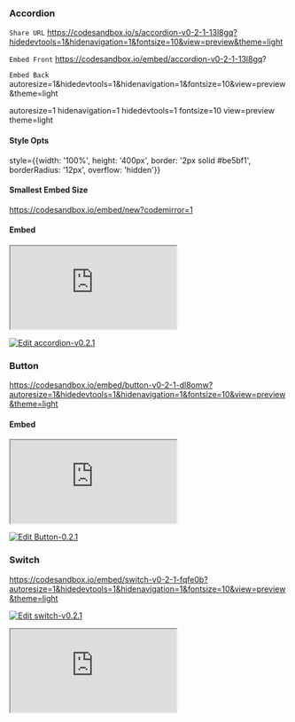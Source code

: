 ### Accordion

`Share URL`
https://codesandbox.io/s/accordion-v0-2-1-13l8gq?hidedevtools=1&hidenavigation=1&fontsize=10&view=preview&theme=light

`Embed Front`
https://codesandbox.io/embed/accordion-v0-2-1-13l8gq?

`Embed Back`
autoresize=1&hidedevtools=1&hidenavigation=1&fontsize=10&view=preview&theme=light

autoresize=1
hidenavigation=1
hidedevtools=1
fontsize=10
view=preview
theme=light

#### Style Opts

style={{width: '100%', height: '400px', border: '2px solid #be5bf1', borderRadius: '12px', overflow: 'hidden'}}

#### Smallest Embed Size

https://codesandbox.io/embed/new?codemirror=1

#### Embed

<iframe src="https://codesandbox.io/embed/accordion-v0-2-1-13l8gq?autoresize=1&hidedevtools=1&hidenavigation=1&fontsize=10&view=preview&theme=light"
style={{width: '100%', height: '400px', border: '2px solid #be5bf1', borderRadius: '12px', overflow: 'hidden'}}
title="accordion-v0.2.1"
allow="accelerometer; ambient-light-sensor; camera; encrypted-media; geolocation; gyroscope; hid; microphone; midi; payment; usb; vr; xr-spatial-tracking"
sandbox="allow-forms allow-modals allow-popups allow-presentation allow-same-origin allow-scripts"></iframe>

[![Edit accordion-v0.2.1](https://codesandbox.io/static/img/play-codesandbox.svg)](https://codesandbox.io/s/accordion-v0-2-1-13l8gq?hidedevtools=1&hidenavigation=1&fontsize=14&view=preview&theme=dark)





### Button

https://codesandbox.io/embed/button-v0-2-1-dl8omw?autoresize=1&hidedevtools=1&hidenavigation=1&fontsize=10&view=preview&theme=light

#### Embed

<iframe src="https://codesandbox.io/embed/button-v0-2-1-dl8omw?autoresize=1&hidedevtools=1&hidenavigation=1&fontsize=10&view=preview&theme=light"
style={{width: '100%', height: '400px', border: '2px solid #be5bf1', borderRadius: '12px', overflow: 'hidden'}}
title="Button-0.2.1"
allow="accelerometer; ambient-light-sensor; camera; encrypted-media; geolocation; gyroscope; hid; microphone; midi; payment; usb; vr; xr-spatial-tracking"
sandbox="allow-forms allow-modals allow-popups allow-presentation allow-same-origin allow-scripts"></iframe>

[![Edit Button-0.2.1](https://codesandbox.io/static/img/play-codesandbox.svg)](https://codesandbox.io/embed/button-v0-2-1-dl8omw?autoresize=1&hidedevtools=1&hidenavigation=1&fontsize=10&view=preview&theme=light)




### Switch

https://codesandbox.io/embed/switch-v0-2-1-fqfe0b?autoresize=1&hidedevtools=1&hidenavigation=1&fontsize=10&view=preview&theme=light

[![Edit switch-v0.2.1](https://codesandbox.io/static/img/play-codesandbox.svg)](https://codesandbox.io/embed/switch-v0-2-1-fqfe0b?autoresize=1&hidedevtools=1&hidenavigation=1&fontsize=10&view=preview&theme=light)

<iframe src="https://codesandbox.io/embed/switch-v0-2-1-fqfe0b?autoresize=1&hidedevtools=1&hidenavigation=1&fontsize=10&view=preview&theme=light"
style={{width: '100%', height: '400px', border: '2px solid #be5bf1', borderRadius: '12px', overflow: 'hidden'}}
title="Button-0.2.1"
allow="accelerometer; ambient-light-sensor; camera; encrypted-media; geolocation; gyroscope; hid; microphone; midi; payment; usb; vr; xr-spatial-tracking"
sandbox="allow-forms allow-modals allow-popups allow-presentation allow-same-origin allow-scripts" />



### PassLink



https://codesandbox.io/s/pass-link-v0-2-1-2k2z6x?autoresize=1&hidedevtools=1&hidenavigation=1&fontsize=10&view=preview&theme=light

https://codesandbox.io/embed/divine-sound-2k2z6x?autoresize=1&hidedevtools=1&hidenavigation=1&fontsize=10&view=preview&theme=light

[![Edit switch-v0.2.1](https://codesandbox.io/static/img/play-codesandbox.svg)](https://codesandbox.io/embed/pass-link-v0-2-1-2k2z6x?autoresize=1&hidedevtools=1&hidenavigation=1&fontsize=10&view=preview&theme=light)

<iframe src="https://codesandbox.io/embed/pass-link-v0-2-1-2k2z6x?autoresize=1&hidedevtools=1&hidenavigation=1&fontsize=10&view=preview&theme=light"
style={{width: '100%', height: '400px', border: '2px solid #be5bf1', borderRadius: '12px', overflow: 'hidden'}}
title="pass.link-v0.2.1"
allow="accelerometer; ambient-light-sensor; camera; encrypted-media; geolocation; gyroscope; hid; microphone; midi; payment; usb; vr; xr-spatial-tracking"
sandbox="allow-forms allow-modals allow-popups allow-presentation allow-same-origin allow-scripts" />


### Appbar

https://codesandbox.io/embed/appbar-v0-2-1-86m483?autoresize=1&hidedevtools=1&hidenavigation=1&fontsize=10&view=preview&theme=light


[![Edit appbar-v0.2.1](https://codesandbox.io/static/img/play-codesandbox.svg)](https://codesandbox.io/embed/appbar-v0-2-1-86m483?autoresize=1&hidedevtools=1&hidenavigation=1&fontsize=10&view=preview&theme=light)


<iframe src="https://codesandbox.io/embed/appbar-v0-2-1-86m483?autoresize=1&hidedevtools=1&hidenavigation=1&fontsize=10&view=preview&theme=light"
style={{width: '100%', height: '300px', border: '2px solid #be5bf1', borderRadius: '12px', overflow: 'hidden'}}
title="appbar-v0.2.1"
allow="accelerometer; ambient-light-sensor; camera; encrypted-media; geolocation; gyroscope; hid; microphone; midi; payment; usb; vr; xr-spatial-tracking"
sandbox="allow-forms allow-modals allow-popups allow-presentation allow-same-origin allow-scripts" />